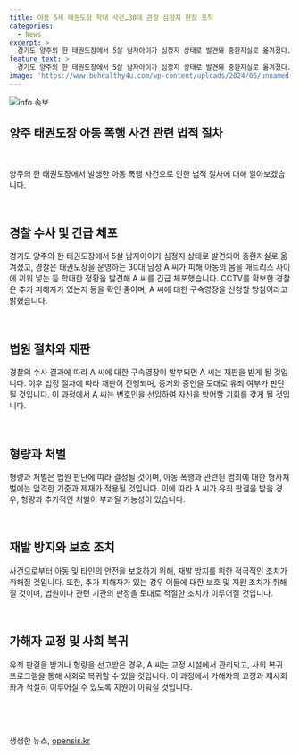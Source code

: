 ```yaml
---
title: 아동 5세 태권도장 학대 사건…30대 관장 심정지 현장 포착
categories:
  - News
excerpt: >
  경기도 양주의 한 태권도장에서 5살 남자아이가 심정지 상태로 발견돼 중환자실로 옮겨졌다. 태권도장을 운영하는 30대 남성 A 씨가 아이의 몸을 매트리스 사이에 끼워 넣는 등의 학대 행위로 경찰에 체포됐다. 경찰은 추가 피해자 여부 등을 확인하고 구속영장을 신청할 예정이라고 전했다.
feature_text: >
  경기도 양주의 한 태권도장에서 5살 남자아이가 심정지 상태로 발견돼 중환자실로 옮겨졌다. 태권도장을 운영하는 30대 남성 A 씨가 아이의 몸을 매트리스 사이에 끼워 넣는 등의 학대 행위로 경찰에 체포됐다. 경찰은 추가 피해자 여부 등을 확인하고 구속영장을 신청할 예정이라고 전했다.
image: 'https://www.behealthy4u.com/wp-content/uploads/2024/06/unnamed-file.png'
---
```


<p><img src="https://www.behealthy4u.com/wp-content/uploads/2024/06/unnamed-file.png" alt="info 속보" /></p>

<h2 data-ke-size="size26">양주 태권도장 아동 폭행 사건 관련 법적 절차</h2>

<p data-ke-size="size16">&nbsp;</p>

<p>양주의 한 태권도장에서 발생한 아동 폭행 사건으로 인한 법적 절차에 대해 알아보겠습니다.</p>

<p data-ke-size="size16">&nbsp;</p>

<h2 data-ke-size="size26">경찰 수사 및 긴급 체포</h2>

<p data-ke-size="size16">경기도 양주의 한 태권도장에서 5살 남자아이가 심정지 상태로 발견되어 중환자실로 옮겨졌고, 경찰은 태권도장을 운영하는 30대 남성 A 씨가 피해 아동의 몸을 매트리스 사이에 끼워 넣는 등 학대한 정황을 발견해 A 씨를 긴급 체포했습니다. CCTV를 확보한 경찰은 추가 피해자가 있는지 등을 확인 중이며, A 씨에 대한 구속영장을 신청할 방침이라고 밝혔습니다.</p>

<p data-ke-size="size16">&nbsp;</p>

<h2 data-ke-size="size26">법원 절차와 재판</h2>

<p data-ke-size="size16">경찰의 수사 결과에 따라 A 씨에 대한 구속영장이 발부되면 A 씨는 재판을 받게 될 것입니다. 이후 법정 절차에 따라 재판이 진행되며, 증거와 증언을 토대로 유죄 여부가 판단될 것입니다. 이 과정에서 A 씨는 변호인을 선임하여 자신을 방어할 기회를 갖게 될 것입니다.</p>

<p data-ke-size="size16">&nbsp;</p>

<h2 data-ke-size="size26">형량과 처벌</h2>

<p data-ke-size="size16">형량과 처벌은 법원 판단에 따라 결정될 것이며, 아동 폭행과 관련된 범죄에 대한 형사처벌에는 엄격한 기준과 제재가 적용될 것입니다. 이에 따라 A 씨가 유죄 판결을 받을 경우, 형량과 추가적인 처벌이 부과될 가능성이 있습니다.</p>

<p data-ke-size="size16">&nbsp;</p>

<h2 data-ke-size="size26">재발 방지와 보호 조치</h2>

<p data-ke-size="size16">사건으로부터 아동 및 타인의 안전을 보호하기 위해, 재발 방지를 위한 적극적인 조치가 취해질 것입니다. 또한, 추가 피해자가 있는 경우 이들에 대한 보호 및 지원 조치가 취해질 것이며, 법원이나 관련 기관의 판정을 토대로 적절한 조치가 이루어질 것입니다.</p>

<p data-ke-size="size16">&nbsp;</p>

<h2 data-ke-size="size26">가해자 교정 및 사회 복귀</h2>

<p data-ke-size="size16">유죄 판결을 받거나 형량을 선고받은 경우, A 씨는 교정 시설에서 관리되고, 사회 복귀 프로그램을 통해 사회로 복귀할 수 있을 것입니다. 이 과정에서 가해자의 교정과 재사회화가 적절히 이루어질 수 있도록 지원이 이뤄질 것입니다.</p>

<p data-ke-size="size16">&nbsp;</p>

<p data-ke-size="size16">&nbsp;</p>
생생한 뉴스, <a href="https://opensis.kr" rel="dofollow">opensis.kr</a>


